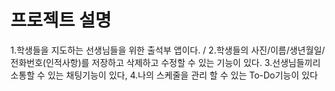 # 프로젝트 설명
1.학생들을 지도하는 선생님들을 위한 출석부 앱이다. /
2.학생들의 사진/이름/생년월일/전화번호(인적사항)를 저장하고 삭제하고 수정할 수 있는 기능이 있다.
3.선생님들끼리 소통할 수 있는 채팅기능이 있다,
4.나의 스케줄을 관리 할 수 있는 To-Do기능이 있다
